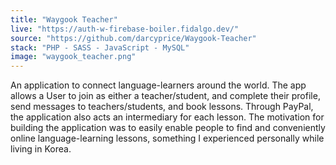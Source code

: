 ```yaml
---
title: "Waygook Teacher"
live: "https://auth-w-firebase-boiler.fidalgo.dev/"
source: "https://github.com/darcyprice/Waygook-Teacher"
stack: "PHP - SASS - JavaScript - MySQL"
image: "waygook_teacher.png"
---
```


An application to connect language-learners around the world. The app allows a User to join as either a teacher/student, and complete their profile, send messages to teachers/students, and book lessons. Through PayPal, the application also acts an intermediary for each lesson. The motivation for building the application was to easily enable people to find and conveniently online language-learning lessons, something I experienced personally while living in Korea.
